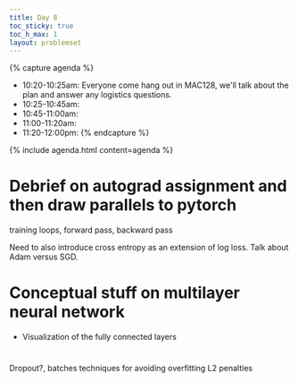 ```yaml
---
title: Day 8
toc_sticky: true 
toc_h_max: 1
layout: problemset
---
```


{% capture agenda %}
* 10:20-10:25am: Everyone come hang out in MAC128, we'll talk about the plan and answer any logistics questions.
* 10:25-10:45am: 
* 10:45-11:00am: 
* 11:00-11:20am: 
* 11:20-12:00pm: 
{% endcapture %}

{% include agenda.html content=agenda %}


# Debrief on autograd assignment and then draw parallels to pytorch

training loops, forward pass, backward pass

Need to also introduce cross entropy as an extension of log loss.  Talk about Adam versus SGD.

# Conceptual stuff on multilayer neural network
* Visualization of the fully connected layers

# 

Dropout?, batches
techniques for avoiding overfitting
L2 penalties 


